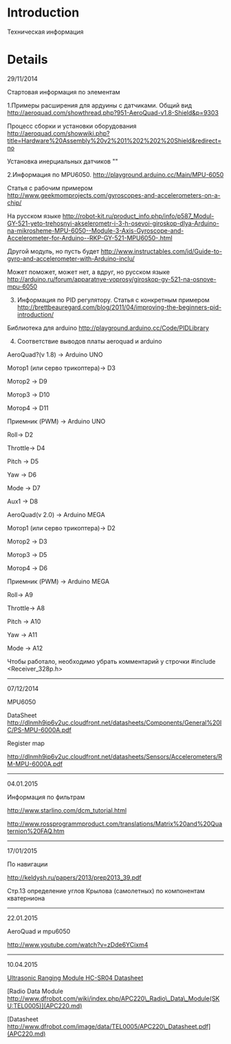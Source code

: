 # Introduction #

Техническая информация


# Details #

29/11/2014


Стартовая информация по элементам

1.Примеры расширения для ардуины с датчиками. Общий вид http://aeroquad.com/showthread.php?951-AeroQuad-v1.8-Shield&p=9303

Процесс сборки и установки оборудования http://aeroquad.com/showwiki.php?title=Hardware%20Assembly%20v2%201%202%202%20Shield&redirect=no

Установка инерциальных датчиков ""

2.Информация по MPU6050. http://playground.arduino.cc/Main/MPU-6050

Статья с рабочим примером http://www.geekmomprojects.com/gyroscopes-and-accelerometers-on-a-chip/

На русском языке http://robot-kit.ru/product_info.php/info/p587_Modul-GY-521-yeto-trehosnyi-akselerometr-i-3-h-osevoi-giroskop-dlya-Arduino-na-mikrosheme-MPU-6050--Module-3-Axis-Gyroscope-and-Accelerometer-for-Arduino--RKP-GY-521-MPU6050-.html

Другой модуль, но пусть будет http://www.instructables.com/id/Guide-to-gyro-and-accelerometer-with-Arduino-inclu/

Может поможет, может нет, а вдруг, но русском языке http://arduino.ru/forum/apparatnye-voprosy/giroskop-gy-521-na-osnove-mpu-6050

3. Информация по PID регулятору. Статья с конкретным примером http://brettbeauregard.com/blog/2011/04/improving-the-beginners-pid-introduction/

Библиотека для arduino http://playground.arduino.cc/Code/PIDLibrary

4. Соответствие выводов платы aeroquad и arduino

AeroQuad?(v 1.8) -> Arduino UNO

Мотор1 (или серво трикоптера)-> D3

Мотор2 -> D9

Мотор3 -> D10

Мотор4 -> D11

Приемник (PWM) -> Arduino UNO

Roll-> D2

Throttle-> D4

Pitch -> D5

Yaw -> D6

Mode -> D7

Aux1 -> D8


AeroQuad(v 2.0) -> Arduino MEGA

Мотор1 (или серво трикоптера)-> D2

Мотор2 -> D3

Мотор3 -> D5

Мотор4 -> D6

Приемник (PWM) -> Arduino MEGA

Roll-> A9

Throttle-> A8

Pitch -> A10

Yaw -> A11

Mode -> A12



Чтобы работало, необходимо убрать комментарий у строчки #include <Receiver\_328p.h>



---

07/12/2014

MPU6050

DataSheet
http://dlnmh9ip6v2uc.cloudfront.net/datasheets/Components/General%20IC/PS-MPU-6000A.pdf

Register map

http://dlnmh9ip6v2uc.cloudfront.net/datasheets/Sensors/Accelerometers/RM-MPU-6000A.pdf


---

04.01.2015

Информация по фильтрам

http://www.starlino.com/dcm_tutorial.html

http://www.rossprogrammproduct.com/translations/Matrix%20and%20Quaternion%20FAQ.htm


---

17/01/2015

По навигации

http://keldysh.ru/papers/2013/prep2013_39.pdf

Стр.13 определение углов Крылова (самолетных) по компонентам кватерниона


---

22.01.2015

AeroQuad и mpu6050

http://www.youtube.com/watch?v=zDde6YCixm4


---


10.04.2015

[Ultrasonic Ranging Module HC-SR04 Datasheet](http://www.micropik.com/PDF/HCSR04.pdf)

[Radio Data Module http://www.dfrobot.com/wiki/index.php/APC220\_Radio\_Data\_Module(SKU:TEL0005)](APC220.md)

[Datasheet http://www.dfrobot.com/image/data/TEL0005/APC220\_Datasheet.pdf](APC220.md)
